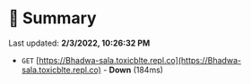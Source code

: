# 📖 Summary
Last updated: **2/3/2022, 10:26:32 PM**

- `GET` [https://Bhadwa-sala.toxicblte.repl.co](https://Bhadwa-sala.toxicblte.repl.co) - **Down** (184ms)
